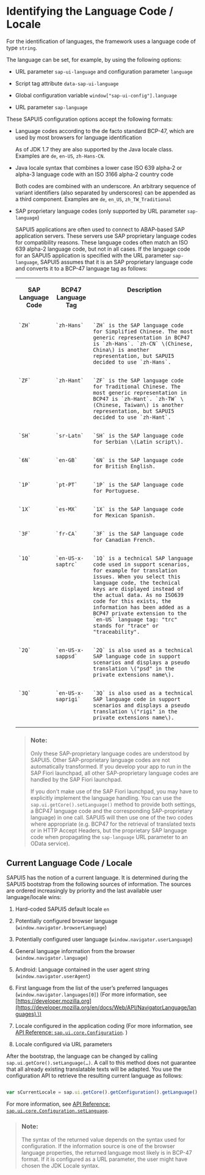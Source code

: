 <!-- loio91f21f176f4d1014b6dd926db0e91070 -->

# Identifying the Language Code / Locale

For the identification of languages, the framework uses a language code of type `string`.

The language can be set, for example, by using the following options:

-   URL parameter `sap-ui-language` and configuration parameter `language`

-   Script tag attribute `data-sap-ui-language`

-   Global configuration variable `window["sap-ui-config"].language`

-   URL parameter `sap-language`


These SAPUI5 configuration options accept the following formats:

-   Language codes according to the de facto standard BCP-47, which are used by most browsers for language identification

    As of JDK 1.7 they are also supported by the Java locale class. Examples are `de`, `en-US`, `zh-Hans-CN`.

-   Java locale syntax that combines a lower case ISO 639 alpha-2 or alpha-3 language code with an ISO 3166 alpha-2 country code

    Both codes are combined with an underscore. An arbitrary sequence of variant identifiers \(also separated by underscores\) can be appended as a third component. Examples are `de`, `en_US`, `zh_TW_Traditional` 

-   SAP proprietary language codes \(only supported by URL parameter `sap-language`\)

    SAPUI5 applications are often used to connect to ABAP-based SAP application servers. These servers use SAP proprietary language codes for compatibility reasons. These language codes often match an ISO 639 alpha-2 language code, but not in all cases. If the language code for an SAPUI5 application is specified with the URL parameter `sap-language`, SAPUI5 assumes that it is an SAP proprietary language code and converts it to a BCP-47 language tag as follows:


    <table>
    <tr>
    <th valign="top">

    SAP Language Code


    
    </th>
    <th valign="top">

    BCP47 Language Tag


    
    </th>
    <th valign="top">

    Description


    
    </th>
    </tr>
    <tr>
    <td valign="top">
    
        `ZH`


    
    </td>
    <td valign="top">
    
        `zh-Hans`


    
    </td>
    <td valign="top">
    
        `ZH` is the SAP language code for Simplified Chinese. The most generic representation in BCP47 is `zh-Hans`. `zh-CN` \(Chinese, China\) is another representation, but SAPUI5 decided to use `zh-Hans`.


    
    </td>
    </tr>
    <tr>
    <td valign="top">
    
        `ZF`


    
    </td>
    <td valign="top">
    
        `zh-Hant`


    
    </td>
    <td valign="top">
    
        `ZF` is the SAP language code for Traditional Chinese. The most generic representation in BCP47 is `zh-Hant`. `zh-TW` \(Chinese, Taiwan\) is another representation, but SAPUI5 decided to use `zh-Hant`.


    
    </td>
    </tr>
    <tr>
    <td valign="top">
    
        `SH`


    
    </td>
    <td valign="top">
    
        `sr-Latn`


    
    </td>
    <td valign="top">
    
        `SH` is the SAP language code for Serbian \(Latin script\).


    
    </td>
    </tr>
    <tr>
    <td valign="top">
    
        `6N`


    
    </td>
    <td valign="top">
    
        `en-GB`


    
    </td>
    <td valign="top">
    
        `6N` is the SAP language code for British English.


    
    </td>
    </tr>
    <tr>
    <td valign="top">
    
        `1P`


    
    </td>
    <td valign="top">
    
        `pt-PT`


    
    </td>
    <td valign="top">
    
        `1P` is the SAP language code for Portuguese.


    
    </td>
    </tr>
    <tr>
    <td valign="top">
    
        `1X`


    
    </td>
    <td valign="top">
    
        `es-MX`


    
    </td>
    <td valign="top">
    
        `1X` is the SAP language code for Mexican Spanish.


    
    </td>
    </tr>
    <tr>
    <td valign="top">
    
        `3F`


    
    </td>
    <td valign="top">
    
        `fr-CA`


    
    </td>
    <td valign="top">
    
        `3F` is the SAP language code for Canadian French.


    
    </td>
    </tr>
    <tr>
    <td valign="top">
    
        `1Q`


    
    </td>
    <td valign="top">
    
        `en-US-x-saptrc`


    
    </td>
    <td valign="top">
    
        `1Q` is a technical SAP language code used in support scenarios, for example for translation issues. When you select this language code, the technical keys are displayed instead of the actual data. As no ISO639 code for this exists, the information has been added as a BCP47 private extension to the `en-US` language tag: "trc" stands for "trace" or "traceability".


    
    </td>
    </tr>
    <tr>
    <td valign="top">
    
        `2Q`


    
    </td>
    <td valign="top">
    
        `en-US-x-sappsd`


    
    </td>
    <td valign="top">
    
        `2Q` is also used as a technical SAP language code in support scenarios and displays a pseudo translation \("psd" in the private extensions name\).


    
    </td>
    </tr>
    <tr>
    <td valign="top">
    
        `3Q`


    
    </td>
    <td valign="top">
    
        `en-US-x-saprigi`


    
    </td>
    <td valign="top">
    
        `3Q` is also used as a technical SAP language code in support scenarios and displays a pseudo translation \("rigi" in the private extensions name\).


    
    </td>
    </tr>
    </table>
    
    > ### Note:  
    > Only these SAP-proprietary language codes are understood by SAPUI5. Other SAP-proprietary language codes are not automatically transformed. If you develop your app to run in the SAP Fiori launchpad, all other SAP-proprietary language codes are handled by the SAP Fiori launchpad.
    > 
    > If you don't make use of the SAP Fiori launchpad, you may have to explicitly implement the language handling. You can use the `sap.ui.getCore().setLanguage()` method to provide both settings, a BCP47 language code and the corresponding SAP-proprietary language\) in one call. SAPUI5 will then use one of the two codes where appropriate \(e.g. BCP47 for the retrieval of translated texts or in HTTP Accept Headers, but the proprietary SAP language code when propagating the `sap-language` URL parameter to an OData service\).




<a name="loio91f21f176f4d1014b6dd926db0e91070__section_6CAF7D95C27C487CB201CE83345AC370"/>

## Current Language Code / Locale

SAPUI5 has the notion of a current language. It is determined during the SAPUI5 bootstrap from the following sources of information. The sources are ordered increasingly by priority and the last available user language/locale wins:

1.  Hard-coded SAPUI5 default locale `en`

2.  Potentially configured browser language \(`window.navigator.browserLanguage`\)

3.  Potentially configured user language \(`window.navigator.userLanguage`\)

4.  General language information from the browser \(`window.navigator.language`\)

5.  Android: Language contained in the user agent string \(`window.navigator.userAgent`\)

6.  First language from the list of the user’s preferred languages \(`window.navigator.languages[0]`\) \(For more information, see [https://developer.mozilla.org](https://developer.mozilla.org/en/docs/Web/API/NavigatorLanguage/languages).\)

7.  Locale configured in the application coding \(For more information, see [API Reference: `sap.ui.core.Configuration`](https://ui5.sap.com/#/api/sap.ui.core.Configuration). \)

8.  Locale configured via URL parameters


After the bootstrap, the language can be changed by calling `sap.ui.getCore().setLanguage(…)`. A call to this method does not guarantee that all already existing translatable texts will be adapted. You use the configuration API to retrieve the resulting current language as follows:

```js

var sCurrentLocale = sap.ui.getCore().getConfiguration().getLanguage();
```

For more information, see [API Reference: `sap.ui.core.Configuration.setLanguage`](https://ui5.sap.com/#/api/sap.ui.core.Configuration/methods/setLanguage).

> ### Note:  
> The syntax of the returned value depends on the syntax used for configuration. If the information source is one of the browser language properties, the returned language most likely is in BCP-47 format. If it is configured as a URL parameter, the user might have chosen the JDK Locale syntax.

